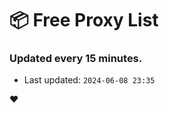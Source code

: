 # :package: Free Proxy List
### Updated every 15 minutes.

- Last updated: `2024-06-08 23:35`

:heart:
